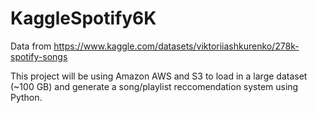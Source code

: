 # KaggleSpotify6K
Data from https://www.kaggle.com/datasets/viktoriiashkurenko/278k-spotify-songs 

This project will be using Amazon AWS and S3 to load in a large dataset (~100 GB) and generate a song/playlist reccomendation system using Python.
